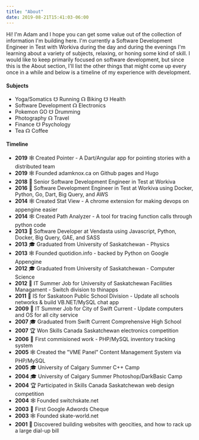 ```yaml
---
title: "About"
date: 2019-08-21T15:41:03-06:00
---
```

Hi! I'm Adam and I hope you can get some value out of the collection of information I'm building here. 
I'm currently a Software Development Engineer in Test with Workiva during the day and during the evenings I'm learning about a variety of subjects, relaxing, or honing some kind of skill.
I would like to keep primarily focused on software development, but since this is the About section, I'll list the other things that might come up every once in a while and below is a timeline of my experience with development.

#### Subjects
* Yoga/Somatics ☋ Running ☊ Biking ☋ Health
* Software Development ☊ Electronics
* Pokemon GO ☋ Drumming
* Photography ☊ Travel
* Finance ☋ Psychology
* Tea ☊ Coffee


#### Timeline
* **2019** 🕸 Created Pointer - A Dart/Angular app for pointing stories with a distributed team
* **2019** 🕸 Founded adamknox.ca on Github pages and Hugo
* **2018** 👷 Senior Software Development Engineer in Test at Workiva
* **2016** 👷 Software Development Engineer in Test at Workiva using Docker, Python, Go, Dart, Big Query, and AWS
* **2014** 🕸 Created Stat View - A chrome extension for making devops on appengine easier
* **2014** 🕸 Created Path Analyzer - A tool for tracing function calls through python code
* **2013** 👷 Software Developer at Vendasta using Javascript, Python, Docker, Big Query, GAE, and SASS
* **2013** 🎓 Graduated from University of Saskatchewan - Physics
* **2013** 🕸 Founded quotidion.info - backed by Python on Google Appengine 
* **2012** 🎓 Graduated from University of Saskatchewan - Computer Science
* **2012** 👷 IT Summer Job for University of Saskatchewan Facilities Managament - Switch division to thinapps
* **2011** 👷 IS for Saskatoon Public School Division - Update all schools networks & build VB.NET/MySQL chat app
* **2009** 👷 IT Summer Job for City of Swift Current - Update computers and OS for all city service
* **2007** 🎓 Graduated from Swift Current Comprehensive High School
* **2007** 🏆 Won Skills Canada Saskatchewan electronics competition
* **2006** 👷 First commisioned work - PHP/MySQL inventory tracking system
* **2005** 🕸 Created the "VME Panel" Content Management System via PHP/MySQL
* **2005** 🎓 University of Calgary Summer C++ Camp
* **2004** 🎓 University of Calgary Summer Photoshop/DarkBasic Camp
* **2004** 🏆 Participated in Skills Canada Saskatchewan web design competition
* **2004** 🕸 Founded switchskate.net
* **2003** 👷 First Google Adwords Cheque
* **2003** 🕸 Founded skate-world.net
* **2001** 🤦 Discovered building websites with geocities, and how to rack up a large dial-up bill